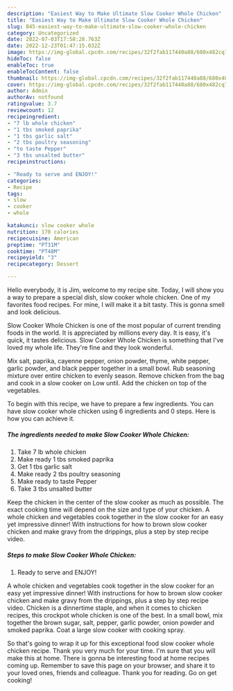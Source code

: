```yaml
---
description: "Easiest Way to Make Ultimate Slow Cooker Whole Chicken"
title: "Easiest Way to Make Ultimate Slow Cooker Whole Chicken"
slug: 845-easiest-way-to-make-ultimate-slow-cooker-whole-chicken
category: Uncategorized
date: 2022-07-03T17:58:28.763Z
date: 2022-12-23T01:47:15.032Z
image: https://img-global.cpcdn.com/recipes/32f2fab117440a88/680x482cq70/slow-cooker-whole-chicken-recipe-main-photo.jpg
hideToc: false
enableToc: true
enableTocContent: false
thumbnail: https://img-global.cpcdn.com/recipes/32f2fab117440a88/680x482cq70/slow-cooker-whole-chicken-recipe-main-photo.jpg
cover: https://img-global.cpcdn.com/recipes/32f2fab117440a88/680x482cq70/slow-cooker-whole-chicken-recipe-main-photo.jpg
author: Admin
authorAv: notfound
ratingvalue: 3.7
reviewcount: 12
recipeingredient:
- "7 lb whole chicken"
- "1 tbs smoked paprika"
- "1 tbs garlic salt"
- "2 tbs poultry seasoning"
- "to taste Pepper"
- "3 tbs unsalted butter"
recipeinstructions:

- "Ready to serve and ENJOY!"
categories:
- Recipe
tags:
- slow
- cooker
- whole

katakunci: slow cooker whole 
nutrition: 170 calories
recipecuisine: American
preptime: "PT31M"
cooktime: "PT48M"
recipeyield: "3"
recipecategory: Dessert

---
```



Hello everybody, it is Jim, welcome to my recipe site. Today, I will show you a way to prepare a special dish, slow cooker whole chicken. One of my favorites food recipes. For mine, I will make it a bit tasty. This is gonna smell and look delicious.

Slow Cooker Whole Chicken is one of the most popular of current trending foods in the world. It is appreciated by millions every day. It is easy, it's quick, it tastes delicious. Slow Cooker Whole Chicken is something that I've loved my whole life. They're fine and they look wonderful.

Mix salt, paprika, cayenne pepper, onion powder, thyme, white pepper, garlic powder, and black pepper together in a small bowl. Rub seasoning mixture over entire chicken to evenly season. Remove chicken from the bag and cook in a slow cooker on Low until. Add the chicken on top of the vegetables.


To begin with this recipe, we have to prepare a few ingredients. You can have slow cooker whole chicken using 6 ingredients and 0 steps. Here is how you can achieve it.

<!--inarticleads1-->

##### The ingredients needed to make Slow Cooker Whole Chicken:

1. Take 7 lb whole chicken
1. Make ready 1 tbs smoked paprika
1. Get 1 tbs garlic salt
1. Make ready 2 tbs poultry seasoning
1. Make ready to taste Pepper
1. Take 3 tbs unsalted butter


Keep the chicken in the center of the slow cooker as much as possible. The exact cooking time will depend on the size and type of your chicken. A whole chicken and vegetables cook together in the slow cooker for an easy yet impressive dinner! With instructions for how to brown slow cooker chicken and make gravy from the drippings, plus a step by step recipe video. 

<!--inarticleads2-->

##### Steps to make Slow Cooker Whole Chicken:


1. Ready to serve and ENJOY!

A whole chicken and vegetables cook together in the slow cooker for an easy yet impressive dinner! With instructions for how to brown slow cooker chicken and make gravy from the drippings, plus a step by step recipe video. Chicken is a dinnertime staple, and when it comes to chicken recipes, this crockpot whole chicken is one of the best. In a small bowl, mix together the brown sugar, salt, pepper, garlic powder, onion powder and smoked paprika. Coat a large slow cooker with cooking spray. 

So that's going to wrap it up for this exceptional food slow cooker whole chicken recipe. Thank you very much for your time. I'm sure that you will make this at home. There is gonna be interesting food at home recipes coming up. Remember to save this page on your browser, and share it to your loved ones, friends and colleague. Thank you for reading. Go on get cooking!
